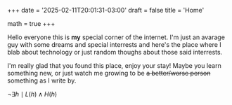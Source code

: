 +++
date = '2025-02-11T20:01:31-03:00'
draft = false
title = 'Home'

math = true
+++

Hello everyone this is **my** special corner of the internet. I'm just an
avarage guy with some dreams and special interrests and here's the place where
I blab about technology or just random thoughs about those said interrests.

I'm really glad that you found this place, enjoy your stay! Maybe you learn
something new, or just watch me growing to be ~~a better/worse person~~
something as I write by.

$\neg \exists h \mid L(h) \land H(h)$
